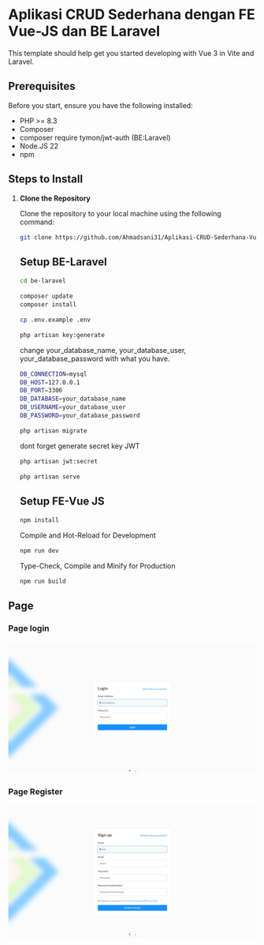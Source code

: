 # Aplikasi CRUD Sederhana dengan FE Vue-JS dan BE Laravel

This template should help get you started developing with Vue 3 in Vite and Laravel.

## Prerequisites

Before you start, ensure you have the following installed:

- PHP >= 8.3
- Composer
- composer require tymon/jwt-auth (BE:Laravel)
- Node.JS 22
- npm

## Steps to Install

1. **Clone the Repository**

   Clone the repository to your local machine using the following command:

   ```bash
   git clone https://github.com/Ahmadsani31/Aplikasi-CRUD-Sederhana-Vue-Laravel.git
   ```
   ## Setup BE-Laravel

    ```bash
   cd be-laravel
   ```
      ```bash
   composer update
   composer install
   ```
   
   ```bash
   cp .env.example .env
   ```

   ```bash
   php artisan key:generate
   ```


   change your_database_name, your_database_user, your_database_password with what you have.

   ```bash
   DB_CONNECTION=mysql
   DB_HOST=127.0.0.1
   DB_PORT=3306
   DB_DATABASE=your_database_name
   DB_USERNAME=your_database_user
   DB_PASSWORD=your_database_password
   ```

   ```bash
   php artisan migrate
   ```

   dont forget generate secret key JWT

   ```bash
   php artisan jwt:secret
   ```

   ```bash
   php artisan serve
   ```

    ## Setup FE-Vue JS

   ```bash
   npm install
   ```
 


    Compile and Hot-Reload for Development

    ```sh
    npm run dev
    ```

    Type-Check, Compile and Minify for Production

    ```sh
    npm run build
    ```


## Page
### Page login

![Login](fe-vue/public/assets/images/github/login.png)
### Page Register
![Register](fe-vue/public/assets/images/github/register.png)
